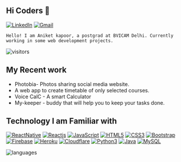 ## Hi Coders 👋

[![LinkedIn](https://img.shields.io/badge/-LinkedIn-blue?style=social&logo=linkedin&link=www.linkedin.com/in/aniket-kapoor-04)](https://www.linkedin.com/in/aniket-kapoor-04)
[![Gmail](https://img.shields.io/badge/-Gmail-red?style=social&logo=gmail&link=mailto:aniketkapoor31@gmail.com)](mailto:aniketkapoor31@gmail.com)

`Hello! I am Aniket kapoor, a postgrad at BVICAM Delhi. Currently working in some web development projects. `

![visitors](https://komarev.com/ghpvc/?username=aniket-04)

## My Recent work

- Photobia- Photos sharing social media website.
- A web app to create timetable of only selected courses.
- Voice CalC - A smart Calculator
- My-keeper - buddy that will help you to keep your tasks done.

## Technology I am Familiar with
[![ReactNative](https://img.shields.io/badge/-ReactJS-black?style=social&logo=react&link=https://github.com/aniket-04/)](https://github.com/aniket-04/)
[![Reactjs](https://img.shields.io/badge/-ReactJS-black?style=social&logo=react&link=https://github.com/aniket-04/)](https://github.com/aniket-04/)
[![JavaScript](https://img.shields.io/badge/-JavaScript-green?style=social&logo=javascript&link=https://github.com/aniket-04/)](https://github.com/aniket-04/)
[![HTML5](https://img.shields.io/badge/-HTML5-E34F26?style=social&logo=html5&link=https://github.com/aniket-04/)](https://github.com/aniket-04/)
[![CSS3](https://img.shields.io/badge/-CSS3-1572B6?style=social&logo=css3&link=https://github.com/aniket-04/)](https://github.com/aniket-04/)
[![Bootstrap](https://img.shields.io/badge/-Bootstrap-563D7C?style=social&logo=bootstrap&link=https://github.com/aniket-04/)](https://github.com/aniket-04/)
[![Firebase](https://img.shields.io/badge/-Firebase-blue?style=social&logo=firebase&link=https://github.com/aniket-04/)](https://github.com/aniket-04/)
[![Heroku](https://img.shields.io/badge/-Heroku-430098?style=social&logo=heroku&link=https://github.com/aniket-04/)](https://github.com/aniket-04/)
[![Cloudflare](https://img.shields.io/badge/-Cloudflare-430098?style=social&logo=cloudflare&link=https://github.com/aniket-04/)](https://github.com/aniket-04/)
[![Python3](https://img.shields.io/badge/-Python3-green?style=social&logo=python&link=https://github.com/aniket-04/)](https://github.com/aniket-04/)
[![Java](https://img.shields.io/badge/-Java-orange?style=social&logo=java&link=https://github.com/aniket-04/)](https://github.com/aniket-04/)
[![MySQL](https://img.shields.io/badge/-MySQL-violet?style=social&logo=mysql&link=https://github.com/aniket-04/)](https://github.com/aniket-04/)

<img  src="https://github-readme-stats.vercel.app/api/top-langs/?username=aniket-04&theme=radical&layout=compact" alt="languages"/>
